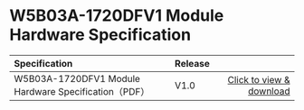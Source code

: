 
# W5B03A-1720DFV1 Module Hardware Specification


|    Specification    |   Release   |      |
|:-------|------| ------: |
| W5B03A-1720DFV1 Module Hardware Specification（PDF） |  V1.0 | [Click to view & download](/docs/assets/download/8720df/30-W5B03A1720 W5B03A-1720DF-1624（PKM8720DF-C13-F10）模组规格书 821f0086bb3db7e10ce2f513baa2562f(1).pdf) |


<!-- |    开发板规格书    |   版本   |      |
|:-------|------| ------: |
| W5B03A-1720DF开发板规格书（PDF） |  V1.0 | [点击下载](/assets/download/8720df/PKE8720DF-A00-F10_Board_Specification_v1.0.pdf) | -->
